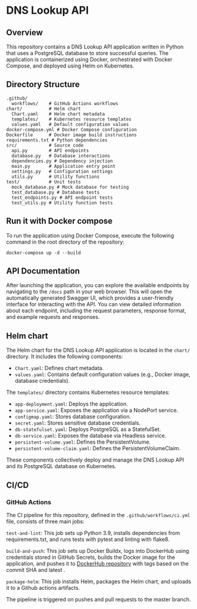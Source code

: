 # DNS Lookup API

## Overview
This repository contains a DNS Lookup API application written in Python that uses a PostgreSQL database to store successful queries. The application is containerized using Docker, orchestrated with Docker Compose, and deployed using Helm on Kubernetes.

## Directory Structure
```
.github/
  workflows/    # GitHub Actions workflows
chart/          # Helm chart
  Chart.yaml    # Helm chart metadata
  templates/    # Kubernetes resource templates
  values.yaml   # Default configuration values
docker-compose.yml # Docker Compose configuration
Dockerfile      # Docker image build instructions
requirements.txt # Python dependencies
src/            # Source code
  api.py        # API endpoints
  database.py   # Database interactions
  dependencies.py # Dependency injection
  main.py       # Application entry point
  settings.py   # Configuration settings
  utils.py      # Utility functions
test/           # Unit tests
  mock_database.py # Mock database for testing
  test_database.py # Database tests
  test_endpoints.py # API endpoint tests
  test_utils.py # Utility function tests
```
## Run it with Docker compose

To run the application using Docker Compose, execute the following command in the root directory of the repository:
```
docker-compose up -d --build
```

## API Documentation

After launching the application, you can explore the available endpoints by navigating to the `/docs` path in your web browser. This will open the automatically generated Swagger UI, which provides a user-friendly interface for interacting with the API. You can view detailed information about each endpoint, including the request parameters, response format, and example requests and responses.

## Helm chart

The Helm chart for the DNS Lookup API application is located in the `chart/` directory. It includes the following components:

- `Chart.yaml`: Defines chart metadata.
- `values.yaml`: Contains default configuration values (e.g., Docker image, database credentials).

The `templates/` directory contains Kubernetes resource templates:
- `app-deployment.yaml`: Deploys the application.
- `app-service.yaml`: Exposes the application via a NodePort service.
- `configmap.yaml`: Stores database configuration.
- `secret.yaml`: Stores sensitive database credentials.
- `db-statefulset.yaml`: Deploys PostgreSQL as a StatefulSet.
- `db-service.yaml`: Exposes the database via Headless service.
- `persistent-volume.yaml`: Defines the PersistentVolume.
- `persistent-volume-claim.yaml`: Defines the PersistentVolumeClaim.

These components collectively deploy and manage the DNS Lookup API and its PostgreSQL database on Kubernetes.

## CI/CD
### GitHub Actions

The CI pipeline for this repository, defined in the `.github/workflows/ci.yml` file, consists of three main jobs:

`test-and-lint`: This job sets up Python 3.9, installs dependencies from requirements.txt, and runs tests with pytest and linting with flake8.

`build-and-push`: This job sets up Docker Buildx, logs into DockerHub using credentials stored in GitHub Secrets, builds the Docker image for the application, and pushes it to [DockerHub repository](https://hub.docker.com/r/gryoussef/dns-lookup-api/tags) with tags based on the commit SHA and latest .

`package-helm`: This job installs Helm, packages the Helm chart, and uploads it to a Github actions artifacts.

The pipeline is triggered on pushes and pull requests to the master branch.

